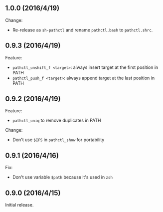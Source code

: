 ## 1.0.0 (2016/4/19)

Change:

- Re-release as `sh-pathctl` and rename `pathctl.bash` to `pathctl.shrc`.

## 0.9.3 (2016/4/19)

Feature:

- `pathctl_unshift_f <target>`: always insert target at the first position in PATH
- `pathctl_push_f <target>`: always append target at the last position in PATH

## 0.9.2 (2016/4/19)

Feature:

- `pathctl_uniq` to remove duplicates in PATH

Change:

- Don't use `$IFS` in `pathctl_show` for portability

## 0.9.1 (2016/4/16)

Fix:

- Don't use variable `$path` because it's used in `zsh`

## 0.9.0 (2016/4/15)

Initial release.
